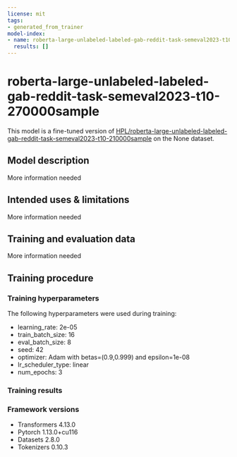 ```yaml
---
license: mit
tags:
- generated_from_trainer
model-index:
- name: roberta-large-unlabeled-labeled-gab-reddit-task-semeval2023-t10-270000sample
  results: []
---
```


<!-- This model card has been generated automatically according to the information the Trainer had access to. You
should probably proofread and complete it, then remove this comment. -->

# roberta-large-unlabeled-labeled-gab-reddit-task-semeval2023-t10-270000sample

This model is a fine-tuned version of [HPL/roberta-large-unlabeled-labeled-gab-reddit-task-semeval2023-t10-210000sample](https://huggingface.co/HPL/roberta-large-unlabeled-labeled-gab-reddit-task-semeval2023-t10-210000sample) on the None dataset.

## Model description

More information needed

## Intended uses & limitations

More information needed

## Training and evaluation data

More information needed

## Training procedure

### Training hyperparameters

The following hyperparameters were used during training:
- learning_rate: 2e-05
- train_batch_size: 16
- eval_batch_size: 8
- seed: 42
- optimizer: Adam with betas=(0.9,0.999) and epsilon=1e-08
- lr_scheduler_type: linear
- num_epochs: 3

### Training results



### Framework versions

- Transformers 4.13.0
- Pytorch 1.13.0+cu116
- Datasets 2.8.0
- Tokenizers 0.10.3
